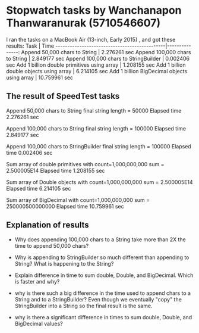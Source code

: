 # Stopwatch tasks by Wanchanapon Thanwaranurak (5710546607)
I ran the tasks on a MacBook Air (13-inch, Early 2015) , and got these results:
Task                                          | Time
----------------------------------------------|---------------:
Append 50,000 chars to String                 | 2.276261 sec
Append 100,000 chars to String                | 2.849177 sec
Append 100,000 chars to StringBuilder         | 0.002406 sec
Add 1 billion double primitives using array   | 1.208155 sec
Add 1 billion double objects using array      | 6.214105 sec
Add 1 billion BigDecimal objects using array  | 10.759961 sec

## The result of SpeedTest tasks

Append 50,000 chars to String 
final string length = 50000 
Elapsed time 2.276261 sec

Append 100,000 chars to String 
final string length = 100000 
Elapsed time 2.849177 sec 

Append 100,000 chars to StringBuilder
final string length = 100000
Elapsed time 0.002406 sec

Sum array of double primitives with count=1,000,000,000
sum = 2.500005E14
Elapsed time 1.208155 sec

Sum array of Double objects with count=1,000,000,000
sum = 2.500005E14
Elapsed time 6.214105 sec

Sum array of BigDecimal with count=1,000,000,000
sum = 250000500000000
Elapsed time 10.759961 sec

## Explanation of results

* Why does appending 100,000 chars to a String take more than 2X the time to append 50,000 chars?


* Why is appending to StringBuilder so much different than appending to String? What is happening to the String?


* Explain difference in time to sum double, Double, and BigDecimal. Which is faster and why?

* why is there such a big difference in the time used to append chars to a String and to a StringBuilder?
  Even though we eventually "copy" the StringBuilder into a String so the final result is the same.

* why is there a significant difference in times to sum double, Double, and BigDecimal values?
